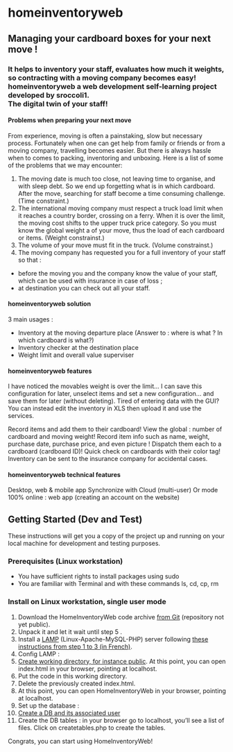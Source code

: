 # homeinventoryweb
## Managing your cardboard boxes for your next move !
### It helps to inventory your staff, evaluates how much it weights, so  contracting with a moving company becomes easy!<br>homeinventoryweb a web development self-learning project developed by sroccoli1.<br>The digital twin of your staff! 

#### Problems when preparing your next move

From experience, moving is often a painstaking, slow but necessary process. Fortunately when one can get help from family or friends or from a moving company, travelling becomes easier. But there is always hassle when to comes to packing, inventoring and unboxing. Here is a list of some of the problems that we may encounter:
1. The moving date is much too close, not leaving time to organise, and with sleep debt. So we end up forgetting what is in which cardboard. After the move, searching for staff become a time consuming challenge. (Time constraint.)
2. The international moving company must respect a truck load limit when it reaches a country border, crossing on a ferry. When it is over the limit, the moving cost shifts to the upper truck price category. So you must know the global weight a of your move, thus the load of each cardboard or items. (Weight constrainst.)
3. The volume of your move must fit in the truck. (Volume constrainst.)
4. The moving company has requested you for a full inventory of your staff so that :
  - before the moving you and the company know the value of your staff, which can be used with insurance in case of loss ;
  - at destination you can check out all your staff. 

#### homeinventoryweb solution

3 main usages : 
- Inventory at the moving departure place (Answer to : where is what ? In which cardboard is what?) 
- Inventory checker at the destination place
- Weight limit and overall value superviser   

#### homeinventoryweb features

I have noticed the movables weight is over the limit... I can save this configuration for later, unselect items and set a new configuration… and save them for later (without deleting).
Tired of entering data with the GUI? You can instead edit the inventory in XLS then upload it and use the services. 

Record items and add them to their cardboard!
View the global : number of cardboard and moving weight!
Record item info such as name, weight, purchase date, purchase price, and even picture !
Dispatch them each to a cardboard (cardboard ID)!
Quick check on cardboards with their color tag!
Inventory can be sent to the insurance company for accidental cases. 

#### homeinventoryweb technical features

Desktop, web & mobile app
Synchronize with Cloud (multi-user)
Or mode 100% online : web app (creating an account on the website)

## Getting Started (Dev and Test)
These instructions will get you a copy of the project up and running on your local machine for development and testing purposes.

### Prerequisites (Linux workstation)
- You have sufficient rights to install packages using sudo
- You are familiar with Terminal and with these commands ls, cd, cp, rm

### Install on Linux workstation, single user mode
1. Download the HomeInventoryWeb code archive [from Git](https://github.com/sroccoli1/homeinventoryweb) (repository not yet public).
2. Unpack it and let it wait until step 5 .
3. Install a [LAMP](https://en.wikipedia.org/wiki/LAMP_%28software_bundle%29) (Linux-Apache-MySQL-PHP) server following [these instructions from step 1 to 3 (in French)](https://doc.ubuntu-fr.org/lamp#installation).
4. Config LAMP :
  1. [Create working directory, for instance public](https://doc.ubuntu-fr.org/tutoriel/lamp_repertoires_de_travail#mise_en_place_d_un_espace_public). At this point, you can open index.html in your browser, pointing at localhost.
  2. Put the code in this working directory.
  3. Delete the previously created index.html.
  4. At this point, you can open HomeInventoryWeb in your browser, pointing at localhost.
5. Set up the database :
  1. [Create a DB and its associated user](https://doc.ubuntu-fr.org/mysql#creer_une_base_de_donnees_et_un_utilisateur_qui_lui_est_associe)
  2. Create the DB tables : in your browser go to localhost, you’ll see a list of files. Click on createtables.php to create the tables.

Congrats, you can start using HomeInventoryWeb!
